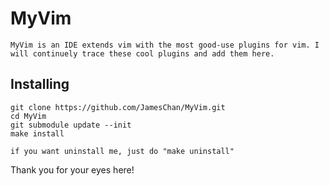 MyVim
=====
    MyVim is an IDE extends vim with the most good-use plugins for vim. I will continuely trace these cool plugins and add them here.

Installing
----------
    git clone https://github.com/JamesChan/MyVim.git
    cd MyVim
    git submodule update --init 
    make install

    if you want uninstall me, just do "make uninstall"


Thank you for your eyes here!


